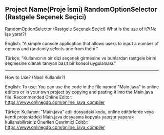Project Name(Proje İsmi)
RandomOptionSelector (Rastgele Seçenek Seçici)
----------------------------------------

RandomOptionSelector
(Rastgele Seçenek Seçici) What is the use of it?(Ne işe yarar?)

English: "A simple console application that allows users to input a number of options and randomly selects one from them."

Türkçe: "Kullanıcının bir dizi seçenek girmesine ve bunlardan rastgele birini seçmesine olanak tanıyan basit bir konsol uygulaması."

----------------------------------------

How to Use? (Nasıl Kullanılır?)

English: 
To use:
You can use the code in the file named "Main.java" in online editors or in your own project by copying and pasting it into the Main.java file.
Recommended Online Editor:
https://www.onlinegdb.com/online_java_compiler

Türkçe:
Kullanım:
"Main.java" adlı dosyadaki kodu, online editörlerde veya kendi projenizdeki Main.java dosyasına kopyala yapıştır yaparak kullanabilirsiniz
Önerilen Çevrimiçi Editör:
https://www.onlinegdb.com/online_java_compiler
